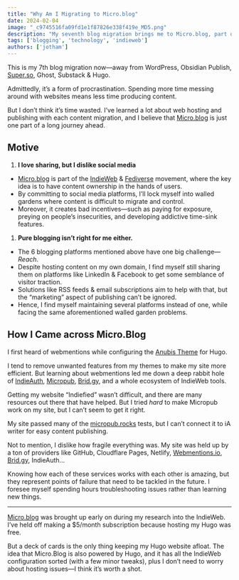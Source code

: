 ```yaml
---
title: "Why Am I Migrating to Micro.blog"
date: 2024-02-04
image: "_c9745516fa09fd1e1f87826e338f419e_MD5.png"
description: "My seventh blog migration brings me to Micro.blog, part of the IndieWeb movement. This article explains why I'm embracing this platform for content ownership while avoiding social media's walled gardens."
tags: ['blogging', 'technology', 'indieweb']
authors: ['jotham']
---
```


This is my 7th blog migration now—away from WordPress, Obsidian Publish, [Super.so](https://super.so/), Ghost, Substack & Hugo.

Admittedly, it’s a form of procrastination. Spending more time messing around with websites means less time producing content.

But I don’t think it’s time wasted. I’ve learned a lot about web hosting and publishing with each content migration, and I believe that [Micro.blog](https://micro.blog/) is just one part of a long journey ahead.

## Motive

1. **I love sharing, but I dislike social media**

- [Micro.blog](https://micro.blog/) is part of the [IndieWeb](https://indieweb.org/) & [Fediverse](https://en.wikipedia.org/wiki/Fediverse) movement, where the key idea is to have content ownership in the hands of users.
- By committing to social media platforms, I’ll lock myself into walled gardens where content is difficult to migrate and control.
- Moreover, it creates bad incentives—such as paying for exposure, preying on people’s insecurities, and developing addictive time-sink features.

1. **Pure blogging isn’t right for me either.**

- The 6 blogging platforms mentioned above have one big challenge— _Reach_.
- Despite hosting content on my own domain, I find myself still sharing them on platforms like LinkedIn & Facebook to get some semblance of visitor traction.
- Solutions like RSS feeds & email subscriptions aim to help with that, but the “marketing” aspect of publishing can’t be ignored.
- Hence, I find myself maintaining several platforms instead of one, while facing the same aforementioned walled garden problems.

## How I Came across Micro.Blog

I first heard of webmentions while configuring the [Anubis Theme](https://github.com/Mitrichius/hugo-theme-anubis) for Hugo.

I tend to remove unwanted features from my themes to make my site more efficient. But learning about webmentions led me down a deep rabbit hole of [IndieAuth](https://indieauth.com/), [Micropub](https://indieweb.org/Micropub), [Brid.gy](https://brid.gy/), and a whole ecosystem of IndieWeb tools.

Getting my website “Indiefied” wasn’t difficult, and there are many resources out there that have helped. But I tried _hard_ to make Micropub work on my site, but I can’t seem to get it right.

My site passed many of the [micropub.rocks](https://micropub.rocks/) tests, but I can’t connect it to iA writer for easy content publishing.

Not to mention, I dislike how fragile everything was. My site was held up by a ton of providers like GitHub, Cloudflare Pages, Netlify, [Webmentions.io](https://webmentions.io/), [Brid.gy](https://brid.gy/), IndieAuth…

Knowing how each of these services works with each other is amazing, but they represent points of failure that need to be tackled in the future. I foresee myself spending hours troubleshooting issues rather than learning new things.

---

[Micro.blog](https://micro.blog/) was brought up early on during my research into the IndieWeb. I’ve held off making a $5/month subscription because hosting my Hugo was free.

But a deck of cards is the only thing keeping my Hugo website afloat. The idea that Micro.Blog is also powered by Hugo, and it has all the IndieWeb configuration sorted (with a few minor tweaks), plus I don’t need to worry about hosting issues—I think it’s worth a shot.
